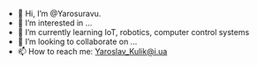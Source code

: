 - 👋 Hi, I’m @Yarosuravu. 
- 👀 I’m interested in ...
- 🌱 I’m currently learning IoT, robotics, computer control systems
- 💞️ I’m looking to collaborate on ...
- 📫 How to reach me: Yaroslav_Kulik@i.ua

<!---
Yarosuravu/Yarosuravu is a ✨ special ✨ repository because its `README.md` (this file) appears on your GitHub profile.
You can click the Preview link to take a look at your changes.
--->
